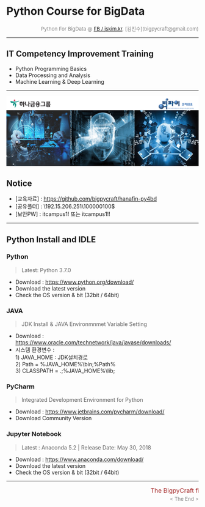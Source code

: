 
# Python Course for BigData

<div align='right'><font size=2 color='gray'>Python For BigData @ <font color='blue'><a href='https://www.facebook.com/jskim.kr'>FB / jskim.kr</a></font>, [김진수](bigpycraft@gmail.com)</font></div>
<hr>

## IT Competency Improvement Training
- Python Programming Basics
- Data Processing and Analysis
- Machine Learning & Deep Learning

<hr>

<img src="./images/img_front_readme.png">

## Notice 
* [교육자료] : https://github.com/bigpycraft/hanafin-py4bd
* [공유폴더] : \\192.15.206.251\100000100$
* [보안PW]   : itcampus1! 또는 itcampus1!!

<hr>

## Python Install and IDLE 

### Python 
>  Latest: Python 3.7.0 
- Download : https://www.python.org/download/
- Download the latest version 
- Check the OS version & bit (32bit / 64bit)


### JAVA 
> JDK Install & JAVA Environmnmet Variable Setting 
- Download : https://www.oracle.com/technetwork/java/javase/downloads/
- 시스템 환경변수 : 
<br/> 1) JAVA_HOME : JDK설치경로
<br/> 2) Path = %JAVA_HOME%\bin;%Path%
<br/> 3) CLASSPATH = .;%JAVA_HOME%\lib;


### PyCharm
>  Integrated Development Environment for Python
- Download : https://www.jetbrains.com/pycharm/download/ 
- Download Community Version

### Jupyter Notebook
> Latest : Anaconda 5.2 | Release Date: May 30, 2018
- Download : https://www.anaconda.com/download/
- Download the latest version 
- Check the OS version & bit (32bit / 64bit)

<hr>
<marquee><font size=3 color='brown'>The BigpyCraft find the information to design valuable society with Technology & Craft.</font></marquee>
<div align='right'><font size=2 color='gray'> &lt; The End &gt; </font></div>
